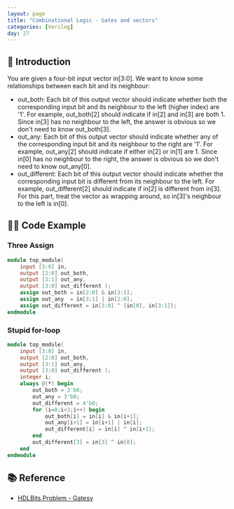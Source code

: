 ```yaml
---
layout: page
title: "Combinational Logic - Gates and vectors"
categories: [Verilog]
day: 27
---
```


## 📌 Introduction
You are given a four-bit input vector in[3:0]. We want to know some relationships between each bit and its neighbour:

* out_both: Each bit of this output vector should indicate whether both the corresponding input bit and its neighbour to the left (higher index) are '1'. For example, out_both[2] should indicate if in[2] and in[3] are both 1. Since in[3] has no neighbour to the left, the answer is obvious so we don't need to know out_both[3].
* out_any: Each bit of this output vector should indicate whether any of the corresponding input bit and its neighbour to the right are '1'. For example, out_any[2] should indicate if either in[2] or in[1] are 1. Since in[0] has no neighbour to the right, the answer is obvious so we don't need to know out_any[0].
* out_different: Each bit of this output vector should indicate whether the corresponding input bit is different from its neighbour to the left. For example, out_different[2] should indicate if in[2] is different from in[3]. For this part, treat the vector as wrapping around, so in[3]'s neighbour to the left is in[0].

## 🧑‍💻 Code Example

### Three Assign
```verilog
module top_module( 
    input [3:0] in,
    output [2:0] out_both,
    output [3:1] out_any,
    output [3:0] out_different );
    assign out_both = in[2:0] & in[3:1];
    assign out_any  = in[3:1] | in[2:0];
    assign out_different = in[3:0] ^ {in[0], in[3:1]};
endmodule
```

### Stupid for-loop
```verilog
module top_module( 
    input [3:0] in,
    output [2:0] out_both,
    output [3:1] out_any,
    output [3:0] out_different );
    integer i;
    always @(*) begin
        out_both = 3'b0;
        out_any = 3'b0;
        out_different = 4'b0;
        for (i=0;i<3;i++) begin
            out_both[i] = in[i] & in[i+1]; 
            out_any[i+1] = in[i+1] | in[i];
            out_different[i] = in[i] ^ in[i+1];
        end
        out_different[3] = in[3] ^ in[0];
    end
endmodule
```

## 📚 Reference
* [HDLBits Problem - Gatesv](https://hdlbits.01xz.net/wiki/Gatesv)
